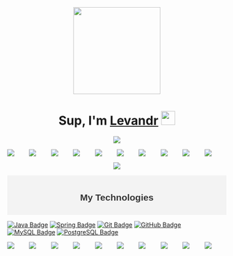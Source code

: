 <div id="header" align="center">
  <img src="https://media.giphy.com/media/2IudUHdI075HL02Pkk/giphy.gif" width="200"/>
</div>

<h1 align="center">Sup, I'm <a href="https://t.me/leevandr" target="_blank">Levandr</a> 
<img src="https://github.com/blackcater/blackcater/raw/main/images/Hi.gif" height="32"/></h1>

<p align="center">
  <a href="https://github.com/Leevandr" style="text-decoration: none;">
    <img src="https://readme-typing-svg.demolab.com/?lines=Back-end+Dev+-+Java+Core%2C+Spring+Framework&font=Fira%20Code&center=true&width=550&height=70"/>
  </a>
</p>


<div style="display: flex; justify-content: center;">
  <img src="https://github.com/Leevandr/Tasks/blob/master/Vp3L.gif"  style="flex: 1; max-width: 100%;" >
  <img src="https://github.com/Leevandr/Tasks/blob/master/Vp3L.gif"  style="flex: 1; max-width: 100%;" >
  <img src="https://github.com/Leevandr/Tasks/blob/master/Vp3L.gif"  style="flex: 1; max-width: 100%;" >
  <img src="https://github.com/Leevandr/Tasks/blob/master/Vp3L.gif"  style="flex: 1; max-width: 100%;" >
  <img src="https://github.com/Leevandr/Tasks/blob/master/Vp3L.gif"  style="flex: 1; max-width: 100%;" >  
  <img src="https://github.com/Leevandr/Tasks/blob/master/Vp3L.gif"  style="flex: 1; max-width: 100%;" >
  <img src="https://github.com/Leevandr/Tasks/blob/master/Vp3L.gif"  style="flex: 1; max-width: 100%;" >
  <img src="https://github.com/Leevandr/Tasks/blob/master/Vp3L.gif"  style="flex: 1; max-width: 100%;" >  
  <img src="https://github.com/Leevandr/Tasks/blob/master/Vp3L.gif"  style="flex: 1; max-width: 100%;" >  
  <img src="https://github.com/Leevandr/Tasks/blob/master/Vp3L.gif"  style="flex: 1; max-width: 100%;" >    
</div>



<p align="center">
  <a href="https://github.com/Leevandr" style="text-decoration: none;">
    <img src="https://github-profile-summary-cards.vercel.app/api/cards/profile-details?username=leevandr&theme=solarized_dark"/>
  </a>
</p>



<div align="center" style="background-color: #f3f3f3; padding: 10px;">
  <h2 style="font-family: 'Arial', sans-serif; color: #333;">My Technologies</h2>
</div>

[![Java Badge](https://img.shields.io/badge/Java-FF8000?style=flat&logo=java&logoColor=white)](https://www.oracle.com/java/)
[![Spring Badge](https://img.shields.io/badge/Spring-6DB33F?style=flat&logo=spring&logoColor=white)](https://spring.io/)
[![Git Badge](https://img.shields.io/badge/Git-F05032?style=flat&logo=git&logoColor=white)](https://git-scm.com/)
[![GitHub Badge](https://img.shields.io/badge/GitHub-181717?style=flat&logo=github&logoColor=white)](https://github.com/)
[![MySQL Badge](https://img.shields.io/badge/MySQL-4479A1?style=flat&logo=mysql&logoColor=white)](https://www.mysql.com/)
[![PostgreSQL Badge](https://img.shields.io/badge/PostgreSQL-336791?style=flat&logo=postgresql&logoColor=white)](https://www.postgresql.org/)

<div style="display: flex; justify-content: center;">
  <img src="https://github.com/Leevandr/Tasks/blob/master/Vp3L.gif"  style="flex: 1; max-width: 100%;" >
  <img src="https://github.com/Leevandr/Tasks/blob/master/Vp3L.gif"  style="flex: 1; max-width: 100%;" >
  <img src="https://github.com/Leevandr/Tasks/blob/master/Vp3L.gif"  style="flex: 1; max-width: 100%;" >
  <img src="https://github.com/Leevandr/Tasks/blob/master/Vp3L.gif"  style="flex: 1; max-width: 100%;" >
  <img src="https://github.com/Leevandr/Tasks/blob/master/Vp3L.gif"  style="flex: 1; max-width: 100%;" >  
  <img src="https://github.com/Leevandr/Tasks/blob/master/Vp3L.gif"  style="flex: 1; max-width: 100%;" >
  <img src="https://github.com/Leevandr/Tasks/blob/master/Vp3L.gif"  style="flex: 1; max-width: 100%;" >
  <img src="https://github.com/Leevandr/Tasks/blob/master/Vp3L.gif"  style="flex: 1; max-width: 100%;" >  
  <img src="https://github.com/Leevandr/Tasks/blob/master/Vp3L.gif"  style="flex: 1; max-width: 100%;" >  
  <img src="https://github.com/Leevandr/Tasks/blob/master/Vp3L.gif"  style="flex: 1; max-width: 100%;" >    
</div>




















